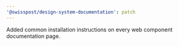 ```yaml
---
'@swisspost/design-system-documentation': patch
---
```


Added common installation instructions on every web component documentation page.
